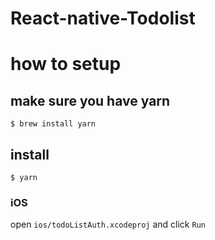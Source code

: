 # React-native-Todolist
# how to setup
## make sure you have yarn
`$ brew install yarn`
## install
`$ yarn`

### iOS
open `ios/todoListAuth.xcodeproj` and click `Run`
